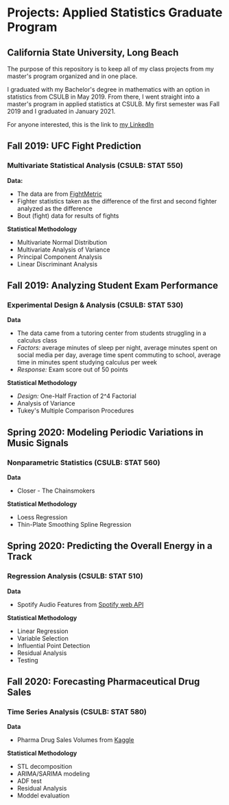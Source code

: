# Projects: Applied Statistics Graduate Program
## California State University, Long Beach



The purpose of this repository is to keep all of my class projects from my master's program organized and in one place. 

I graduated with my Bachelor's degree in mathematics with an option in statistics from CSULB in May 2019. From there, I went straight into a master's program in applied statistics at CSULB. My first semester was Fall 2019 and I graduated in January 2021. 

For anyone interested, this is the link to [my LinkedIn](https://www.linkedin.com/in/josephgadbois/)



## Fall 2019: UFC Fight Prediction
### Multivariate Statistical Analysis (CSULB: STAT 550) 

**Data:** 

* The data are from [FightMetric](http://www.ufcstats.com/statistics/fighters)
* Fighter statistics taken as the difference of the first and second fighter analyzed as the difference 
* Bout (fight) data for results of fights 

**Statistical Methodology** 

* Multivariate Normal Distribution 
* Multivariate Analysis of Variance 
* Principal Component Analysis 
* Linear Discriminant Analysis 


## Fall 2019: Analyzing Student Exam Performance 
### Experimental Design & Analysis (CSULB: STAT 530) 

**Data** 

* The data came from a tutoring center from students struggling in a calculus class 
* *Factors:* average minutes of sleep per night, average minutes spent on social media per day, average time spent commuting to school, average time in minutes spent studying calculus per week 
* *Response:* Exam score out of 50 points 

**Statistical Methodology** 

* *Design:* One-Half Fraction of 2^4 Factorial 
* Analysis of Variance 
* Tukey's Multiple Comparison Procedures 



## Spring 2020: Modeling Periodic Variations in Music Signals
### Nonparametric Statistics (CSULB: STAT 560) 

**Data**

* Closer - The Chainsmokers 

**Statistical Methodology** 

* Loess Regression 
* Thin-Plate Smoothing Spline Regression 


## Spring 2020: Predicting the Overall Energy in a Track
### Regression Analysis (CSULB: STAT 510) 

**Data**

* Spotify Audio Features from [Spotify web API](https://developer.spotify.com/documentation/web-api/reference/tracks/get-audio-features/)

**Statistical Methodology** 

* Linear Regression 
* Variable Selection 
* Influential Point Detection 
* Residual Analysis 
* Testing 


## Fall 2020: Forecasting Pharmaceutical Drug Sales
### Time Series Analysis (CSULB: STAT 580) 

**Data**

* Pharma Drug Sales Volumes from [Kaggle](https://www.kaggle.com/milanzdravkovic/pharma-sales-data?select=salesweekly.csv)

**Statistical Methodology**

* STL decomposition 
* ARIMA/SARIMA modeling
* ADF test
* Residual Analysis
* Moddel evaluation
